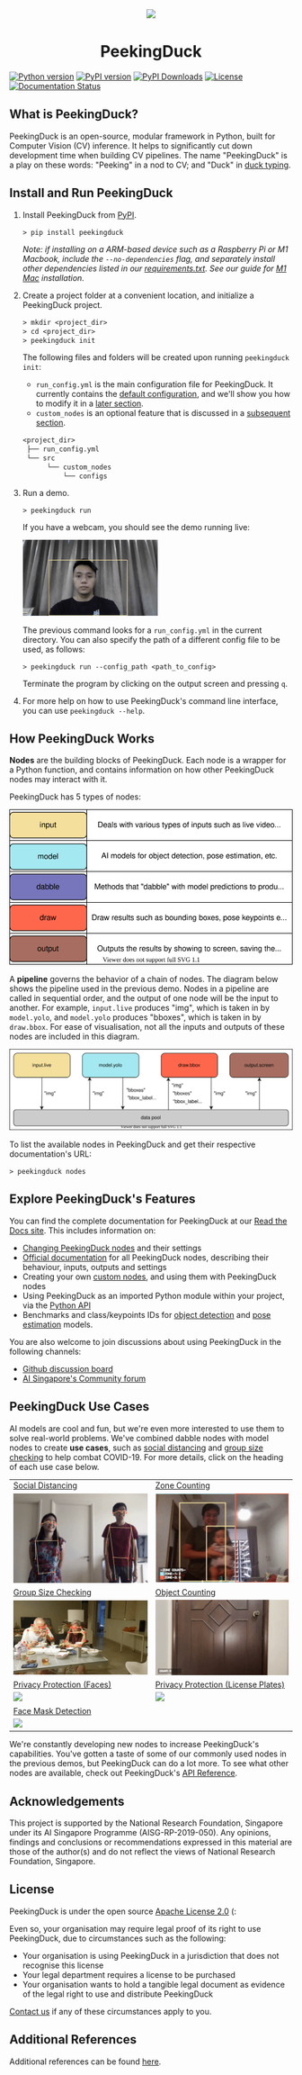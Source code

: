 <div align="center">
    <img src="https://raw.githubusercontent.com/aimakerspace/PeekingDuck/dev/images/readme/peekingduck.png" width="30%">
    <h1>PeekingDuck</h1>
</div>

[![Python version](https://img.shields.io/badge/python-3.6%20%7C%203.7%20%7C%203.8-blue.svg)](https://pypi.org/project/peekingduck/)
[![PyPI version](https://badge.fury.io/py/peekingduck.svg)](https://pypi.org/project/peekingduck/)
[![PyPI Downloads](https://img.shields.io/pypi/dm/peekingduck)](https://pypi.org/project/peekingduck/)
[![License](https://img.shields.io/badge/license-Apache%202.0-blue.svg)](https://github.com/aimakerspace/PeekingDuck/blob/dev/LICENSE)
[![Documentation Status](https://readthedocs.org/projects/peekingduck/badge/?version=stable)](https://peekingduck.readthedocs.io/en/stable/?badge=stable)

## What is PeekingDuck?

PeekingDuck is an open-source, modular framework in Python, built for Computer Vision (CV) inference. It helps to significantly cut down development time when building CV pipelines. The name "PeekingDuck" is a play on these words: "Peeking" in a nod to CV; and "Duck" in [duck typing](https://en.wikipedia.org/wiki/Duck_typing).


## Install and Run PeekingDuck

1. Install PeekingDuck from [PyPI](https://pypi.org/project/peekingduck/).
    ```
    > pip install peekingduck
    ```
    *Note: if installing on a ARM-based device such as a Raspberry Pi or M1 Macbook, include the `--no-dependencies` flag, and separately install other dependencies listed in our [requirements.txt](https://github.com/aimakerspace/PeekingDuck/blob/dev/requirements.txt). See our guide for [M1 Mac](https://peekingduck.readthedocs.io/en/stable/getting_started/01_installation.html#m1-mac-installation) installation.*

2. Create a project folder at a convenient location, and initialize a PeekingDuck project.
    ```
    > mkdir <project_dir>
    > cd <project_dir>
    > peekingduck init
    ```
    The following files and folders will be created upon running `peekingduck init`:
    - `run_config.yml` is the main configuration file for PeekingDuck. It currently contains the [default configuration](run_config.yml), and we'll show you how to modify it in a [later section](#changing-nodes-and-settings).
    - `custom_nodes` is an optional feature that is discussed in a [subsequent section](#create-custom-nodes).
    ```
    <project_dir>
     ├── run_config.yml
     └── src
          └── custom_nodes
              └── configs
    ```

3. Run a demo.
    ```
    > peekingduck run
    ```

    If you have a webcam, you should see the demo running live:

    <img src="https://raw.githubusercontent.com/aimakerspace/PeekingDuck/dev/images/readme/yolo_demo.gif" width="50%">

    The previous command looks for a `run_config.yml` in the current directory. You can also specify the path of a different config file to be used, as follows:
    ```
    > peekingduck run --config_path <path_to_config>
    ```

    Terminate the program by clicking on the output screen and pressing `q`.

4. For more help on how to use PeekingDuck's command line interface, you can use `peekingduck --help`.


## How PeekingDuck Works

**Nodes** are the building blocks of PeekingDuck. Each node is a wrapper for a Python function, and contains information on how other PeekingDuck nodes may interact with it.

PeekingDuck has 5 types of nodes:

<img src="https://raw.githubusercontent.com/aimakerspace/PeekingDuck/dev/diagrams/node_types.drawio.svg">

A **pipeline** governs the behavior of a chain of nodes. The diagram below shows the pipeline used in the previous demo. Nodes in a pipeline are called in sequential order, and the output of one node will be the input to another. For example, `input.live` produces "img", which is taken in by `model.yolo`, and `model.yolo` produces "bboxes", which is taken in by `draw.bbox`. For ease of visualisation, not all the inputs and outputs of these nodes are included in this diagram.

<img src="https://raw.githubusercontent.com/aimakerspace/PeekingDuck/dev/diagrams/yolo_demo.drawio.svg">

To list the available nodes in PeekingDuck and get their respective documentation's URL: 
 ```
 > peekingduck nodes
 ```


## Explore PeekingDuck's Features

You can find the complete documentation for PeekingDuck at our [Read the Docs site](https://peekingduck.readthedocs.io/en/stable/). This includes information on:
- [Changing PeekingDuck nodes](https://peekingduck.readthedocs.io/en/stable/getting_started/02_configure_pkdk.html) and their settings
- [Official documentation](https://peekingduck.readthedocs.io/en/stable/peekingduck.pipeline.nodes.html) for all PeekingDuck nodes, describing their behaviour, inputs, outputs and settings
- Creating your own [custom nodes](https://peekingduck.readthedocs.io/en/stable/getting_started/03_custom_nodes.html), and using them with PeekingDuck nodes
- Using PeekingDuck as an imported Python module within your project, via the [Python API](https://peekingduck.readthedocs.io/en/stable/getting_started/04_python_mode.html)
- Benchmarks and class/keypoints IDs for [object detection](https://peekingduck.readthedocs.io/en/stable/resources/01a_object_detection.html) and [pose estimation](https://peekingduck.readthedocs.io/en/stable/resources/01b_pose_estimation.html) models.

You are also welcome to join discussions about using PeekingDuck in the following channels:
- [Github discussion board](https://github.com/aimakerspace/PeekingDuck/discussions)
- [AI Singapore's Community forum](https://community.aisingapore.org/groups/computer-vision/forum/)


## PeekingDuck Use Cases

AI models are cool and fun, but we're even more interested to use them to solve real-world problems. We've combined dabble nodes with model nodes to create **use cases**, such as [social distancing](https://aisingapore.org/2020/06/hp-social-distancing/) and [group size checking](https://aisingapore.org/2021/05/covid-19-stay-vigilant-with-group-size-checker/) to help combat COVID-19. For more details, click on the heading of each use case below.

|                                                              |                                                              |
| ------------------------------------------------------------ | ------------------------------------------------------------ |
| [Social Distancing](https://peekingduck.readthedocs.io/en/stable/use_cases/social_distancing.html) | [Zone Counting](https://peekingduck.readthedocs.io/en/stable/use_cases/zone_counting.html) |
| <img src="https://raw.githubusercontent.com/aimakerspace/PeekingDuck/dev/images/readme/social_distancing.gif" width="100%"> | <img src="https://raw.githubusercontent.com/aimakerspace/PeekingDuck/dev/images/readme/zone_counting.gif" width="100%"> |
| [Group Size Checking](https://peekingduck.readthedocs.io/en/stable/use_cases/group_size_checking.html) | [Object Counting](https://peekingduck.readthedocs.io/en/stable/use_cases/object_counting.html) |
| <img src="https://raw.githubusercontent.com/aimakerspace/PeekingDuck/dev/images/readme/group_size_check_2.gif" width="100%"> | <img src="https://raw.githubusercontent.com/aimakerspace/PeekingDuck/dev/images/readme/object_counting.gif" width="100%"> |
| [Privacy Protection (Faces)](https://peekingduck.readthedocs.io/en/stable/use_cases/privacy_protection_faces.html) | [Privacy Protection (License Plates)](https://peekingduck.readthedocs.io/en/stable/use_cases/privacy_protection_license_plate.html) |
| <img src="https://raw.githubusercontent.com/aimakerspace/PeekingDuck/dev/images/readme/privacy_protection_faces.gif" width="100%"> | <img src="https://raw.githubusercontent.com/aimakerspace/PeekingDuck/dev/images/readme/privacy_protection_license_plates.gif" width="100%"> |
| [Face Mask Detection](https://peekingduck.readthedocs.io/en/stable/use_cases/face_mask_detection.html) |                                                              |
| <img src="https://raw.githubusercontent.com/aimakerspace/PeekingDuck/dev/images/readme/mask_detection.gif" width="100%"> |                                                              |

We're constantly developing new nodes to increase PeekingDuck's capabilities. You've gotten a taste of some of our commonly used nodes in the previous demos, but PeekingDuck can do a lot more. To see what other nodes are available, check out PeekingDuck's [API Reference](https://peekingduck.readthedocs.io/en/stable/peekingduck.pipeline.nodes.html).


## Acknowledgements

This project is supported by the National Research Foundation, Singapore under its AI Singapore Programme (AISG-RP-2019-050). Any opinions, findings and conclusions or recommendations expressed in this material are those of the author(s) and do not reflect the views of National Research Foundation, Singapore.

## License

PeekingDuck is under the open source [Apache License 2.0](https://github.com/aimakerspace/PeekingDuck/blob/dev/LICENSE) (:

Even so, your organisation may require legal proof of its right to use PeekingDuck, due to circumstances such as the following:
- Your organisation is using PeekingDuck in a jurisdiction that does not recognise this license
- Your legal department requires a license to be purchased
- Your organisation wants to hold a tangible legal document as evidence of the legal right to use and distribute PeekingDuck

[Contact us](https://aisingapore.org/home/contact/) if any of these circumstances apply to you.

## Additional References
Additional references can be found [here](https://peekingduck.readthedocs.io/en/stable/resources/02_bibliography.html).
